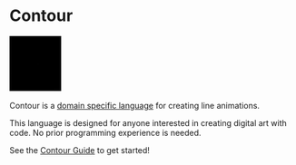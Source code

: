 # Contour
![Contour Logo](https://github.com/annawoorim/Contour/blob/master/Resources/animation_videos/contour_logo.gif?raw=true)

Contour is a [domain specific language](https://en.wikipedia.org/wiki/Domain-specific_language) for creating line animations.

This language is designed for anyone interested in creating digital art with code.
No prior programming experience is needed.

See the [Contour Guide](https://github.com/annawoorim/Contour/wiki/Contour-Guide) to get started!
